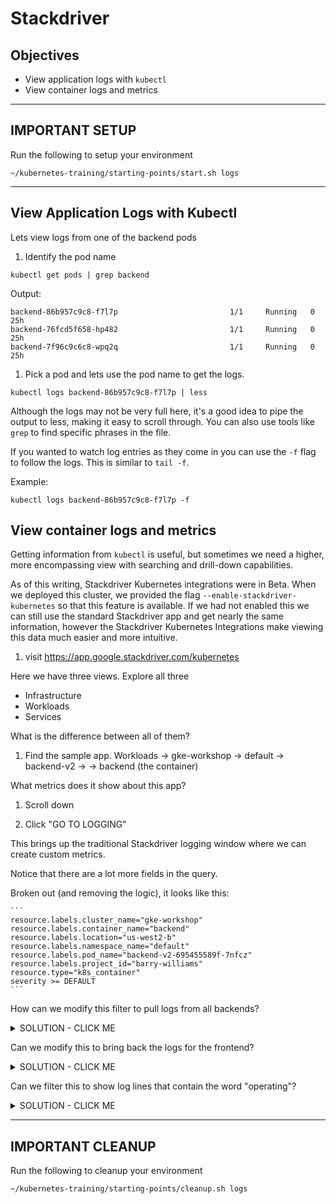 # Stackdriver

## Objectives
- View application logs with `kubectl`
- View container logs and metrics

---

## **IMPORTANT SETUP**
Run the following to setup your environment

```shell
~/kubernetes-training/starting-points/start.sh logs
```

---

## View Application Logs with Kubectl

Lets view logs from one of the backend pods

1. Identify the pod name

  ```
  kubectl get pods | grep backend
  ```

  Output:
  ```
  backend-86b957c9c8-f7l7p                         1/1     Running   0          25h
  backend-76fcd5f658-hp482                         1/1     Running   0          25h
  backend-7f96c9c6c8-wpq2q                         1/1     Running   0          25h
  ```

1. Pick a pod and lets use the pod name to get the logs.

  ```
  kubectl logs backend-86b957c9c8-f7l7p | less
  ```

  Although the logs may not be very full here, it's a good idea to pipe the output to less, making it easy to scroll through. You can also use tools like `grep` to find specific phrases in the file.

  If you wanted to watch log entries as they come in you can use the `-f` flag to follow the logs.  This is similar to `tail -f`.

  Example:

  ```
  kubectl logs backend-86b957c9c8-f7l7p -f
  ```

## View container logs and metrics

Getting information from `kubectl` is useful, but sometimes we need a higher, more encompassing view with searching and drill-down capabilities.

As of this writing, Stackdriver Kubernetes integrations were in Beta. When we deployed this cluster, we provided the flag `--enable-stackdriver-kubernetes` so that this feature is available. If we had not enabled this we can still use the standard Stackdriver app and get nearly the same information, however the Stackdriver Kubernetes Integrations make viewing this data much easier and more intuitive.

1. visit https://app.google.stackdriver.com/kubernetes

Here we have three views. Explore all three
- Infrastructure
- Workloads
- Services

What is the difference between all of them?

1. Find the sample app. Workloads -> gke-workshop -> default -> backend-v2 -> <pick a backend pod> -> backend (the container)

What metrics does it show about this app?

1. Scroll down

1. Click "GO TO LOGGING"

This brings up the traditional Stackdriver logging window where we can create custom metrics.

Notice that there are a lot more fields in the query.

Broken out (and removing the logic), it looks like this:

    ```
    resource.labels.cluster_name="gke-workshop"
    resource.labels.container_name="backend"
    resource.labels.location="us-west2-b"
    resource.labels.namespace_name="default"
    resource.labels.pod_name="backend-v2-695455589f-7nfcz"
    resource.labels.project_id="barry-williams"
    resource.type="k8s_container"
    severity >= DEFAULT
    ```

How can we modify this filter to pull logs from all backends?

<details><summary>SOLUTION - CLICK ME</summary>
<p>

Remove the filter specifying the name of the pod:

```
resource.labels.pod_name="backend-v2-695455589f-7nfcz"
```

</p>
</details>

Can we modify this to bring back the logs for the frontend?

<details><summary>SOLUTION - CLICK ME</summary>
<p>

Change this filter:

```
resource.labels.container_name="frontend"
```

</p>
</details>

Can we filter this to show log lines that contain the word "operating"?

<details><summary>SOLUTION - CLICK ME</summary>
<p>

```
AND textPayload:"Operating"
```

</p>
</details>

---

## **IMPORTANT CLEANUP**
Run the following to cleanup your environment

```shell
~/kubernetes-training/starting-points/cleanup.sh logs
```
